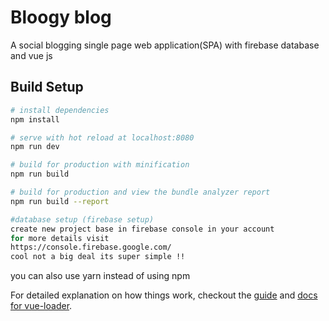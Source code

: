 # Bloogy blog

A social blogging single page web application(SPA) with firebase database and vue js

## Build Setup

``` bash
# install dependencies
npm install

# serve with hot reload at localhost:8080
npm run dev

# build for production with minification
npm run build

# build for production and view the bundle analyzer report
npm run build --report

#database setup (firebase setup)
create new project base in firebase console in your account
for more details visit
https://console.firebase.google.com/
cool not a big deal its super simple !!
```
you can also use yarn instead of using npm 

For detailed explanation on how things work, checkout the [guide](http://vuejs-templates.github.io/webpack/) and [docs for vue-loader](http://vuejs.github.io/vue-loader).
